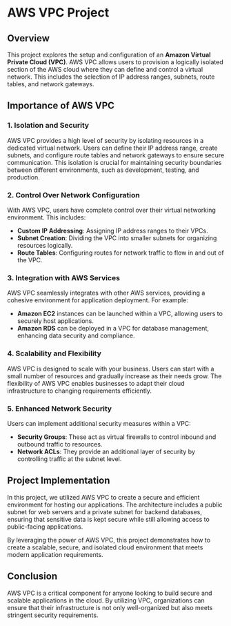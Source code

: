# AWS VPC Project

## Overview

This project explores the setup and configuration of an **Amazon Virtual Private Cloud (VPC)**. AWS VPC allows users to provision a logically isolated section of the AWS cloud where they can define and control a virtual network. This includes the selection of IP address ranges, subnets, route tables, and network gateways.

## Importance of AWS VPC

### 1. **Isolation and Security**
AWS VPC provides a high level of security by isolating resources in a dedicated virtual network. Users can define their IP address range, create subnets, and configure route tables and network gateways to ensure secure communication. This isolation is crucial for maintaining security boundaries between different environments, such as development, testing, and production.

### 2. **Control Over Network Configuration**
With AWS VPC, users have complete control over their virtual networking environment. This includes:
- **Custom IP Addressing**: Assigning IP address ranges to their VPCs.
- **Subnet Creation**: Dividing the VPC into smaller subnets for organizing resources logically.
- **Route Tables**: Configuring routes for network traffic to flow in and out of the VPC.

### 3. **Integration with AWS Services**
AWS VPC seamlessly integrates with other AWS services, providing a cohesive environment for application deployment. For example:
- **Amazon EC2** instances can be launched within a VPC, allowing users to securely host applications.
- **Amazon RDS** can be deployed in a VPC for database management, enhancing data security and compliance.

### 4. **Scalability and Flexibility**
AWS VPC is designed to scale with your business. Users can start with a small number of resources and gradually increase as their needs grow. The flexibility of AWS VPC enables businesses to adapt their cloud infrastructure to changing requirements efficiently.

### 5. **Enhanced Network Security**
Users can implement additional security measures within a VPC:
- **Security Groups**: These act as virtual firewalls to control inbound and outbound traffic to resources.
- **Network ACLs**: They provide an additional layer of security by controlling traffic at the subnet level.

## Project Implementation

In this project, we utilized AWS VPC to create a secure and efficient environment for hosting our applications. The architecture includes a public subnet for web servers and a private subnet for backend databases, ensuring that sensitive data is kept secure while still allowing access to public-facing applications.

By leveraging the power of AWS VPC, this project demonstrates how to create a scalable, secure, and isolated cloud environment that meets modern application requirements.

## Conclusion

AWS VPC is a critical component for anyone looking to build secure and scalable applications in the cloud. By utilizing VPC, organizations can ensure that their infrastructure is not only well-organized but also meets stringent security requirements.





